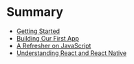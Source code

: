 # Summary

* [Getting Started](/ch01-getting-started.md)
* [Building Our First App](/ch02-building-our-first-app.md)
* [A Refresher on JavaScript](/ch03-javascript-refresher.md)
* [Understanding React and React Native](/ch04-understanding-react-react-native.md)
